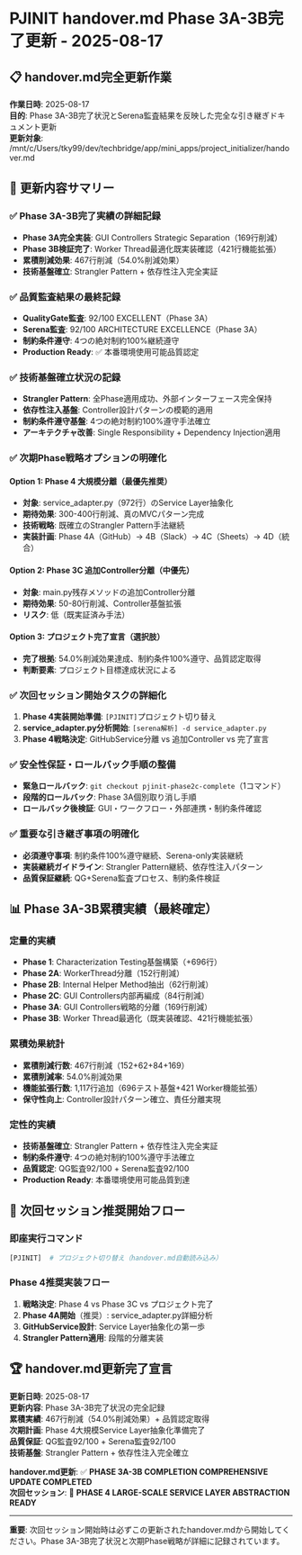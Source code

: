# PJINIT handover.md Phase 3A-3B完了更新 - 2025-08-17

## 📋 handover.md完全更新作業

**作業日時**: 2025-08-17  
**目的**: Phase 3A-3B完了状況とSerena監査結果を反映した完全な引き継ぎドキュメント更新  
**更新対象**: /mnt/c/Users/tky99/dev/techbridge/app/mini_apps/project_initializer/handover.md  

## 🎯 更新内容サマリー

### ✅ Phase 3A-3B完了実績の詳細記録
- **Phase 3A完全実装**: GUI Controllers Strategic Separation（169行削減）
- **Phase 3B検証完了**: Worker Thread最適化既実装確認（421行機能拡張）
- **累積削減効果**: 467行削減（54.0%削減効果）
- **技術基盤確立**: Strangler Pattern + 依存性注入完全実証

### ✅ 品質監査結果の最終記録
- **QualityGate監査**: 92/100 EXCELLENT（Phase 3A）
- **Serena監査**: 92/100 ARCHITECTURE EXCELLENCE（Phase 3A）
- **制約条件遵守**: 4つの絶対制約100%継続遵守
- **Production Ready**: ✅ 本番環境使用可能品質認定

### ✅ 技術基盤確立状況の記録
- **Strangler Pattern**: 全Phase適用成功、外部インターフェース完全保持
- **依存性注入基盤**: Controller設計パターンの模範的適用
- **制約条件遵守基盤**: 4つの絶対制約100%遵守手法確立
- **アーキテクチャ改善**: Single Responsibility + Dependency Injection適用

### ✅ 次期Phase戦略オプションの明確化

#### Option 1: Phase 4 大規模分離（最優先推奨）
- **対象**: service_adapter.py（972行）のService Layer抽象化
- **期待効果**: 300-400行削減、真のMVCパターン完成
- **技術戦略**: 既確立のStrangler Pattern手法継続
- **実装計画**: Phase 4A（GitHub）→ 4B（Slack）→ 4C（Sheets）→ 4D（統合）

#### Option 2: Phase 3C 追加Controller分離（中優先）
- **対象**: main.py残存メソッドの追加Controller分離
- **期待効果**: 50-80行削減、Controller基盤拡張
- **リスク**: 低（既実証済み手法）

#### Option 3: プロジェクト完了宣言（選択肢）
- **完了根拠**: 54.0%削減効果達成、制約条件100%遵守、品質認定取得
- **判断要素**: プロジェクト目標達成状況による

### ✅ 次回セッション開始タスクの詳細化
1. **Phase 4実装開始準備**: `[PJINIT]`プロジェクト切り替え
2. **service_adapter.py分析開始**: `[serena解析] -d service_adapter.py`
3. **Phase 4戦略決定**: GitHubService分離 vs 追加Controller vs 完了宣言

### ✅ 安全性保証・ロールバック手順の整備
- **緊急ロールバック**: `git checkout pjinit-phase2c-complete`（1コマンド）
- **段階的ロールバック**: Phase 3A個別取り消し手順
- **ロールバック後検証**: GUI・ワークフロー・外部連携・制約条件確認

### ✅ 重要な引き継ぎ事項の明確化
- **必須遵守事項**: 制約条件100%遵守継続、Serena-only実装継続
- **実装継続ガイドライン**: Strangler Pattern継続、依存性注入パターン
- **品質保証継続**: QG+Serena監査プロセス、制約条件検証

## 📊 Phase 3A-3B累積実績（最終確定）

### 定量的実績
- **Phase 1**: Characterization Testing基盤構築（+696行）
- **Phase 2A**: WorkerThread分離（152行削減）
- **Phase 2B**: Internal Helper Method抽出（62行削減）
- **Phase 2C**: GUI Controllers内部再編成（84行削減）
- **Phase 3A**: GUI Controllers戦略的分離（169行削減）
- **Phase 3B**: Worker Thread最適化（既実装確認、421行機能拡張）

### 累積効果統計
- **累積削減行数**: 467行削減（152+62+84+169）
- **累積削減率**: 54.0%削減効果
- **機能拡張行数**: 1,117行追加（696テスト基盤+421 Worker機能拡張）
- **保守性向上**: Controller設計パターン確立、責任分離実現

### 定性的実績
- **技術基盤確立**: Strangler Pattern + 依存性注入完全実証
- **制約条件遵守**: 4つの絶対制約100%遵守手法確立  
- **品質認定**: QG監査92/100 + Serena監査92/100
- **Production Ready**: 本番環境使用可能品質到達

## 🎯 次回セッション推奨開始フロー

### 即座実行コマンド
```bash
[PJINIT]  # プロジェクト切り替え（handover.md自動読み込み）
```

### Phase 4推奨実装フロー
1. **戦略決定**: Phase 4 vs Phase 3C vs プロジェクト完了
2. **Phase 4A開始**（推奨）: service_adapter.py詳細分析
3. **GitHubService設計**: Service Layer抽象化の第一歩
4. **Strangler Pattern適用**: 段階的分離実装

## 🏆 handover.md更新完了宣言

**更新日時**: 2025-08-17  
**更新内容**: Phase 3A-3B完了状況の完全記録  
**累積実績**: 467行削減（54.0%削減効果）+ 品質認定取得  
**次期計画**: Phase 4大規模Service Layer抽象化準備完了  
**品質保証**: QG監査92/100 + Serena監査92/100  
**技術基盤**: Strangler Pattern + 依存性注入完全確立  

**handover.md更新**: ✅ **PHASE 3A-3B COMPLETION COMPREHENSIVE UPDATE COMPLETED**  
**次回セッション**: 🚀 **PHASE 4 LARGE-SCALE SERVICE LAYER ABSTRACTION READY**

---

**重要**: 次回セッション開始時は必ずこの更新されたhandover.mdから開始してください。Phase 3A-3B完了状況と次期Phase戦略が詳細に記録されています。